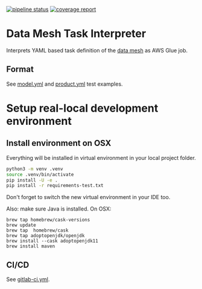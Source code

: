 [![pipeline status](https://gitlab.aws.dev/aws-sa-dach/teams/dnb/data-mesh-task-interpreter/badges/master/pipeline.svg)](https://gitlab.aws.dev/aws-sa-dach/teams/dnb/data-mesh-task-interpreter/-/commits/master)
[![coverage report](https://gitlab.aws.dev/aws-sa-dach/teams/dnb/data-mesh-task-interpreter/badges/master/coverage.svg)](https://gitlab.aws.dev/aws-sa-dach/teams/dnb/data-mesh-task-interpreter/-/commits/master)

# Data Mesh Task Interpreter

Interprets YAML based task definition of the [data mesh](https://gitlab.aws.dev/aws-sa-dach/teams/dnb/data-mesh-solution) as AWS Glue job.

## Format

See [model.yml](tests/retired/interpreters/model.yml) and [product.yml](tests/retired/interpreters/product.yml)
test examples.

# Setup real-local development environment

## Install environment on OSX

Everything will be installed in virtual environment in your local project folder.

```bash
python3 -m venv .venv
source .venv/bin/activate
pip install -U -e .
pip install -r requirements-test.txt
```
Don't forget to switch the new virtual environment in your IDE too.

Also: make sure Java is installed. On OSX:
```
brew tap homebrew/cask-versions
brew update
brew tap  homebrew/cask
brew tap adoptopenjdk/openjdk
brew install --cask adoptopenjdk11
brew install maven
```



## CI/CD

See [gitlab-ci.yml](.gitlab-ci.yml).